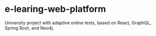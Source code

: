 # e-learing-web-platform
University project with adaptive online tests, based on React, GraphQL, Spring Boot, and Neo4j.
